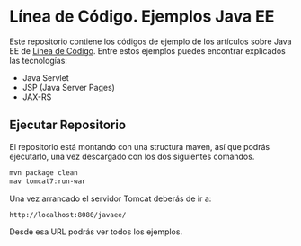 # Línea de Código. Ejemplos Java EE
Este repositorio contiene los códigos de ejemplo de los artículos sobre Java EE de [Línea de Código](http://lineadcodigo.com).
Entre estos ejemplos puedes encontrar explicados las tecnologías:
* Java Servlet
* JSP (Java Server Pages)
* JAX-RS

## Ejecutar Repositorio
El repositorio está montando con una structura maven, así que podrás ejecutarlo, una vez descargado con los dos siguientes comandos. 

```bash
mvn package clean
mav tomcat7:run-war
```

Una vez arrancado el servidor Tomcat deberás de ir a:

```http
http://localhost:8080/javaee/
```

Desde esa URL podrás ver todos los ejemplos.
